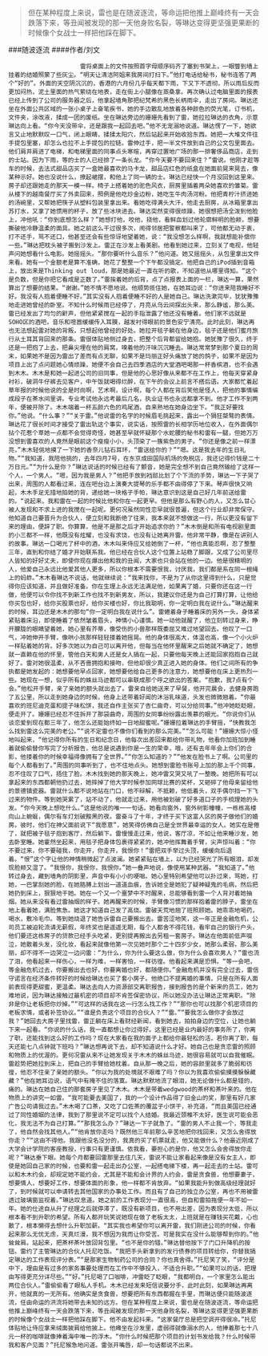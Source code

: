 > 但在某种程度上来说，雷也是在随波逐流，等命运把他推上巅峰终有一天会跌落下来，等丑闻被发现的那一天他身败名裂，等琳达变得更坚强更果断的时候像个女战士一样把他踩在脚下。

###随波逐流
####作者/刘文

						雷将桌面上的文件按照首字母顺序码齐了塞到书架上，一眼瞥到墙上挂着的结婚照蒙了些灰尘。“明天让清洁阿姐来我房间打扫下。”他打电话给秘书，秘书连答了两个“好的”。外面的天空阴沉沉的，香港的六月份几乎每天都下雨，下又下不透彻，所以雨后反而更加闷热，泥土里面的热气萦绕在地表，走在街上小腿像在蒸桑拿。再次确认过电脑里面的报表已经上传到了公司的服务器之后，他拿起墙角那把纪梵希的黑色长柄雨伞，走出了房间。琳达还坐在外面公共区域的一张小桌子上奋笔疾书，她的手边散乱地放着各种颜色的荧光笔，订书机，文件夹，涂改液，揉成一团的废纸。坐在琳达旁边的姗姗先看到了雷，她拉拉琳达的衣角，示意琳达向上看。“你今天没带伞，还是跟我一起回去吧。”他不无宠溺地说道。琳达愣了一下，她欲言又止地默默叹一口气，闭上眼睛，揉揉太阳穴，然后站起来开始收拾东西。她把一大堆文件往手提包里塞，却怎么也拉不上手提包的拉链。雷伸过手，把一半文件放到自己的公文包里面去。他们肩并肩进了电梯，和电梯里面的同事点头寒暄，再穿过置地广场的那一排奢侈品商店，走到的士站。因为下雨，等的士的人已经排了一条长龙。“你今天要不要回来住？”雷说。他刚才趁等车的时候，去法式甜品店买了一盒她最喜欢的马卡龙，甜品店红色的纸盒在她面前晃来晃去，像某种示好。她也没说什么，撩起裙摆，和他上了同一辆的士。琳达已经快一个月没回到这里来。房子却还跟她走的那天一模一样。椅子上搭着她的驼色风衣，厨房里插着两朵她喜欢的雏菊。雷从楼下的越南餐厅买了外卖回来，照例是他吃炒金边粉，她吃生牛肉汤河粉。他把青柠汁挤进她的汤碗里，又帮她把筷子从塑料包装里拿出来。看她吃得满头大汗，他走去厨房，从冰箱里拿出苏打水，又拿了她惯用的杯子，放了些冰块进去。琳达突然变得很烦躁，她很想把汤全泼到他脸上，冲他吼：“你到底想怎么样？”她想打他，咬他，挠他，看鲜血划过他轮廓鲜明的脸颊，想要撕破他冷静温柔的面具。她之前这么干过很多次，闹得邻居把警察都叫来了，可他都无动于衷，打不还手，骂不还口，他甚至还会有些惊讶地望着她，说：“我没想怎么样啊，我就想能补偿你一些。”琳达把枕头被子搬到沙发上。雷正在沙发上看美剧。他看到她过来，立刻关了电视，他轻声问她想看什么电影。她摇摇头。“那你要听什么音乐？”他问道。她又摇摇头，从包里拿出文件来看。她有一个金额老是算不准确，她花了整整一个下午都没搞定。他把自己的iPod插到音箱上，放出来是Thinking out loud，那是她最近一直在听的歌，不知道他从哪里得知。“这个是负数，但是你把它看成是正数了。”雷挨着她的后背，点了点报表上面的一栏，琳达一算，果然算出了想要的结果。“谢谢。”她不情不愿地说。他顺势揽住她，在她耳边说：“你进来陪我睡好不好。我没有人抱着便睡不好。”其实没有人抱着便睡不好的人是她自己。琳达洗漱完毕，犹犹豫豫地走进她曾经的卧室。不知什么时候雨已经停了，月亮从乌云间探出头来，那么静谧，那么美。雷已经发出了均匀的鼾声，但他紧紧搅在一起的手指泄露了他还没有睡着。他们家不远就是SOHO区的酒吧，音乐和喧嚣缓缓传入耳膜，越发衬得眼前的景色安宁清亮。此时此刻，琳达再也无法想起雷对她的背叛，只想起他曾经的好处。她拉开毯子躺在他身边，毯子还是他们蜜月旅行从土耳其背回来的那条。雷很体贴地侧过身去，把整个后背都留给她抱。她犹豫了很久，终于还是一把抱了上去，把鼻尖埋在他的肩窝，嗅着他的汗味沉沉睡去。琳达常常梦到那个夏日的周末，如果她不是因为雷出了差而有点无聊，如果不是玛丽正好头痛放了她的鸽子，如果不是因为项目上出了点问题她心情烦躁，她便不会自己去四季酒店的大堂酒吧喝那一杯香槟酒，也不会遇到木木。木木是和她一起进公司的旧同事，但是他的心思好像从来都不在工作上，他每天穿紧身衬衫，破洞牛仔裤去见客户，中午饭就喝得烂醉，在下午的会议上前言不搭后语。大家都忙着起草年报的时候他说的全是时尚啊，艺术啊，设计啊，每个人都在背后笑他是怪人，把他的事情编成段子在茶水间里讲。专业考试他永远考最后几名，执业证书也永远都拿不到。他才工作不到两年，便被开除了。木木端着一杯五颜六色的鸡尾酒，自来熟地在她身边坐下。“我正好要找你。”他说。“什么事？”“关于雷。”他说雷的名字的时候眉毛挑起来，露出一个狷狂桀骜的表情。琳达花了很长时间才接受了雷出轨这个事实，说实话，按照雷的长相学历地位收入，在外面偶尔拈个花惹个草她一点都不会觉得奇怪，她甚至早就怀疑那个水蛇腰的秘书和雷有一腿，但她万万没想到雷喜欢的人竟然是眼前这个瘦瘦小小，头顶染了一簇紫色的男子。“你还是像之前一样漂亮，”木木轻佻地摸了一下她的香奈儿钻石耳环，“雷送给你的？”“嗯。这是我去年的生日礼物。”“我知道，我陪他挑的，去年四月7号，在东京成田国际机场的免税店，我还记得价钱是二十万日元。”“为什么是你？”琳达说话的时候已经有了颤音，她是完全想不到自己竟然输给了这样一个人，一个男人。“嗯，因为我是男人？”他把手放到裆部比划了个下流的手势，琳达一下子哭了出来，周围的人都看过来，连在吧台边上演奏大提琴的乐手都不由得停了下来。琴声很快又响起，木木手足无措地拍她的背，递给她一块格子手帕，琳达意识到这是自己好几年前送给雷的。“说起来，我和雷在一起的时候比他和你在一起更早。但他是那么有野心的人，又怎么甘心被人发现和不求上进的我搅在一起呢。更何况虽然同性恋早就很普遍，但这个行业却非常保守。他知道自己要晋升为合伙人，便立刻和我断绝了往来，我本来就不想做这一行，所以更没有留下来的理由，便辞了职。你算算，他是不是那之后才开始追求你的？”木木倒是和所有电视剧里面的小三都不一样，他既没有炫耀，也没有求饶，也没有让她离开雷。他非常平静，像是在讲别人的故事。琳达一口喝光了杯中的酒，木木叫来侍应又给她倒了一杯，“他也真能忍啊，忍了整整三年，直到和你结了婚才开始联系我。他已经在合伙人这个位置上站稳了脚跟，又成了公司里尽人皆知的好好丈夫，即使你现在爆出他和我的丑闻，大家也只会站在他的一边。他是很精明的人，他爱自己永远比他爱其他人更多，所以你根本不需要恨我，讨厌我，我们都是系在同一根绳上的蚂蚱。”木木看琳达不说话，他就继续说：“我来找你，不是为了从你这里得到什么，只是觉得你应该知道，并且做好准备。你在生理上永远无法满足他，如果离了婚，只要你还在这一行做，他便可以令你找不到新工作也找不到新男友，所以，我建议你还是为自己打算打算，让他给你买包也好，给你买股票也好，给你买楼也好，你比我聪明，你一定明白我在说什么。”琳达醒来的时候，耳边还是木木的那句“你一定明白我在说什么”。雷蜷着身子睡着床的另外一头，身体紧紧贴着床沿，即使睡着了依然皱着眉头，神情小心谨慎。她一动他就醒了，他立刻转过身来，睁开朦胧的眼睛望着她，她心里有芥蒂，像受伤的小兽那样既委屈又难过地望回去。他叹了一口气，冲她伸开手臂，像哄小孩那样轻轻搂着她摇晃。他的身体很高大，体温也高，像一个小火炉一样贴着她的背。好多次她以为自己可以离开他，但每当在他怀里醒来之后她就不确定了，她想就一直赖在他的怀里，管他白天和男人还是女人搞在一起，只要他每天晚上还能回家抱抱自己就好了。雷对她很温柔，从不吝啬拥抱和接吻，但他却很少真正进入她的身体。他们之间所有的争执都是她发起的：她想要他早点回家，她想要他给自己更多的注意力，她想要他在床上更热烈一些。她现在一想，似乎所有的蛛丝马迹都可以串联成那个呼之欲出的答案。“抱歉，我7点有个会。”他松开手臂，亲了亲她的额头就出去了。雷亲自给她送来了早餐，他开完晨会，去健身房跑了五公里，所以走到她身边的时候，他身上还带着好闻的沐浴乳味道，头发也微微翘着。“你最喜欢的班尼迪克蛋和提子味松饼，我还自作主张买了杏仁曲奇，可以分给同事。”他冲她眨眨眼，便走开了。姗姗已经忍不住拆开了那袋曲奇，周围的女同事纷纷露出羡慕的眼光。“你说你们从谈恋爱到现在都三年了，他怎么还能始终如一日地甜蜜呢。”姗姗拉着琳达的手臂摇，“快教我怎么找到雷这么完美的老公。”“说不定雷也不像你们看到的那么完美。”“怎么可能！”姗姗大惊小怪地叫起来，“他记得你所有的生日和纪念日，他每次出差回来都给你带礼物，他看你加班加到睡着就偷偷替你写完了分析报告，他总是说遇到你是一生的荣幸，哦，还有去年年会上你们的合影，他搂着你的时候幸福得像拥有了全世界。”“你怎么知道的？”“他发在脸书上了啊。公司里的每个人都看到了。”周围的同事听到了，也不住地点头。她想到雷脸书账号上加的那上千个同事，忍不住叹了口气，捂住了脸。木木找到她的那天晚上，她冲雷又哭又吼了一整晚。她把所有可以拿起来的东西都朝他扔过去，她摔掉了他大学时候参加网球比赛的奖杯，又砸碎了他母亲留给他的景德镇瓷器。雷就什么都不说地站在门口，他不辩解，不抵赖，他低着头，双手偶尔挡一下飞过来的物件。等到她哭累了，站不动了，他就走过来，用他被划破了好多道口子的手梳理她的头发。“你今天晚上想吃什么。”这是他说的唯一一句话。她看向窗外，窗外树影幢幢，一栋栋高楼向山上蜿蜒，偶尔有车灯划破黢黑的夜。雷奋斗了十年，才终于买下这富人区的房子做他们的婚房。彼时，他们在神父面前说下“我愿意”，她笑得仿佛自己是全世界最幸运的女人。她实在是倦了，就把被子毯子抱到客厅，然后躺下。雷慢慢走过来，他说，客厅凉，不如让他来睡沙发，她去卧室睡。她霍然坐起来，用毯子把身体包裹得紧紧的，她冲他挥舞着手臂，尖声惊叫着：“你不要过来，你不要碰我，你走开，你走开，我恨你！”雷把双手举过头顶，缓缓向后退着。“恨”这个字让他的神情稍微起了点波澜。她紧紧贴在墙上，以为已经哭光了所有眼泪，却发现脸颊又湿了。“我恨你，我恨你，我恨你。”她一叠声地说，像使用某种武器。“我知道了。”他转过身去，藏到墙角的阴影里，声音中有小小的哽咽。她心里特别希望他可以扑过来，骂她，打她，一巴掌刮她的脸，在她胳膊上划出一道道血痕，告诉她全是她犯了疑神疑鬼的毛病，然后把她扔到床上，狠狠地干她。她在一个又一个噩梦中不时醒来，总能够看到雷一个人背对着她抽烟。她从来没有看过雷抽烟的样子。她再醒来的时候，手臂像习惯的那样抱着雷的脖子，雷坐在地上看着她，满脸焦急。她这才知道自己发了高烧。雷破天荒地翘了班照顾她。她乖乖地喝药，喝水，敷冷毛巾。等到她烧退了她告诉雷自己要搬出去。雷苦涩地笑，这一年正是金融危机，公司员工被迫轮流请无薪假，年终奖也是遥遥无期，每个人都舍不得花钱，看牢自己的银行户头，他们要还这栋房子的贷款已经手头吃紧，更别提再搬出去另租一套房子。琳达在他面前低声啜泣，她散着头发，没化妆，看起来就像他第一次见她时那个二十四岁少女，她那么柔弱，那么美丽，却不得不一边哭泣一边问雷：“为什么，你为什么要这么做，你为什么会喜欢男人？”雷也流了泪，他看起来一样伤心，一样为难，一样害怕，一样彷徨。他看起来满是恐惧。“等一会吧，等金融危机过去，你要搬出去也好，你要离婚也好，都随便你。”金融危机并没有完全过去，雷信守诺言在经济条件转好的时候给琳达也买了套小房子。他绝口不提离婚的事情，只是在所有人面前表现得更甜蜜，更温柔。琳达去向人力资源部交离职报告，接到报告的是个新来的员工，她为难地说，因为琳达接触过最机密的项目却不肯签保密协议，所以她没办法让琳达正常离职。“除非是你让老板把你炒掉。”“可这样的话我在这一行怎么找工作？”“那你也可以找那个机密项目的老板求情，或者补签协议。”“谁是负责这个项目的合伙人？”“雷。”“要我怎么做你才会放过我？”她回去大房子里找雷，雷正躺在床上看财经新闻，看到她去，拍拍身边的空位，让她也躺下来一起看。“你说的什么话，我一直都想让你过得好。这里已经是业内最好的事务所了，你离了职，还能找到这么好的工作吗？现在大家看在我的面子上都给你最轻松的活，若你离了职，每天还能七八点钟就下班吗？”琳达想再说下去，却不知道说什么才好。她自己也是贪恋雷的照顾和物质上的优渥的。更何况雷从来不让她发现关于木木的蛛丝马迹，她很容易就可以自我催眠。雷趁势把她拉到床上，把自己的手臂给她枕着。自从那一晚之后，她的容颜里就多了脆弱和彷徨，他忍不住亲了亲她的额头。“你以为我的处境就不艰难了吗？你以为我喜欢偷偷摸摸躲躲藏藏？”他在她耳边说，语气中有掩不住的落寞。琳达默默地流了眼泪，她无论做什么都是错的，痛的。琳达在她自己住的那套房子里见了木木。木木是带着wedgwood的茶杯和茶叶来的。他在物质上的讲究一如雷。“我可能要去美国了，我的一个设计作品得了旧金山的奖，那里有好几家广告公司请我过去。”木木喝了口茶，又吃了口佐茶的覆盆子小饼干，补充道，“而且美国已经通过了同性婚姻的法律，我到了那里说不定可以找个人结婚。我最近颈椎不太好，医生说可能会恶化，我无法不为自己打算。”“那我怎么办？”琳达一下子就急了。“雷的男人不止我一个，等我走了，他自然会找其他人。”“他肯放你走吗？既然他三年前那么辛苦地把你找回来，又怎么舍得放你走？”“这由不得他。我跟他没名没分的，我真的买了机票就走，他又能做什么？他最近刚成了大学会计学院的客座教授，行事只有更谨慎。依我看，要担心的是你，他又怎么会舍得放你走呢？”琳达垂下眼。她每个月都要回雷那里去住几天，雷说不能让家看起来像是没有女主人，即使是她回自己家的时候，也要和雷一起走出办公室，一起搭电梯下楼，再一起走去的士站。雷可以和木木约会，却规定她不能约会，尤其是不能和会计界的人约会，雷是贪食兽，他想要妻子，想要情人，想要好工作，想要体面的形象，他一样都不肯放弃。“如果我能升到做高级经理就好了，到时候就可以申请转去其他国家的办事处工作。而且有了自己的独立办公室，再也不用被雷透过玻璃窗监视着。”琳达叹息道。她之前的工作表现分一直很高，但自和雷拍拖便一年不如一年。她的仕途自从升了经理之后就停滞了，既没有新项目，也不用出差，因为表现分太低，所以根本看不到升职的希望。所有人都开玩笑说她现在做了老板太太，上班就是在赚钱买花戴，心也散了，根本懒得去想什么升职加薪。“其实我也希望你可以离开雷，我们刚进公司的时候，你看起来那么无忧无虑，天真烂漫，我不想因为我而让你受苦。可是我实在没什么能够帮到你的。”他耸耸肩。站起来，把茶杯茶叶放回背包里。“也不是你的错。”琳达替他按下了门口升降机的按钮。雷约了主管琳达的合伙人托尼吃饭。“我把手头新拿到的发行债券的项目转给你，你替我搞定琳达的工作表现评分表。”“是那家生物制药公司的合同？你也真舍得。”托尼笑了笑，“评分是中下，理由是有过多的家务事要处理而在工作中不够投入，不适合升职。”“如果可以的话，把理由写得更充分详尽些。”“好。”托尼喝了口咖啡，冲雷眨了眨眼，“我都明白，一个家里怎么能出两位合伙人。”雷偷偷看了眼私人手机。木木已经发来短信说要分手，此时此刻，如果琳达再离开，他就真的一无所有。他确实是贪食兽，想要把所有东西都握在手里，而琳达便只能随波逐流，任由命运的洪流将她带去未知的远方。但在某种程度上来说，雷也是在随波逐流，等命运把他推上巅峰终有一天会跌落下来，等丑闻被发现的那一天他身败名裂，等琳达变得更坚强更果断的时候像个女战士一样把他踩在脚下。他不由发起抖来。“这家餐厅总是把空调开得很冷。”托尼体贴地让侍应拿来绒面披肩给他披上。他瘫坐在沙发里，虚弱得就像溺水的人，他捧着那七十八元一杯的咖啡就像捧着海中唯一的浮木。“你什么时候把那个项目的计划书发给我？什么时候带我和客户见面？”托尼猴急地问道。雷张开嘴唇，却一句话都说不出来。			  		
